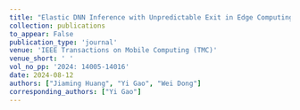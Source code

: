 ```yaml
---
title: "Elastic DNN Inference with Unpredictable Exit in Edge Computing"
collection: publications
to_appear: False
publication_type: 'journal'
venue: 'IEEE Transactions on Mobile Computing (TMC)'
venue_short: ' '
vol_no_pp: '2024: 14005-14016'
date: 2024-08-12
authors: ["Jiaming Huang", "Yi Gao", "Wei Dong"]
corresponding_authors: ["Yi Gao"]
---
```


